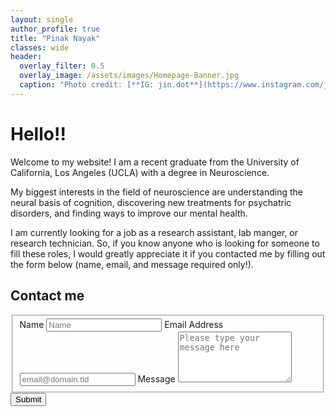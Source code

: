 ```yaml
---
layout: single
author_profile: true
title: "Pinak Nayak"
classes: wide
header:
  overlay_filter: 0.5
  overlay_image: /assets/images/Homepage-Banner.jpg
  caption: "Photo credit: [**IG: jin.dot**](https://www.instagram.com/jin.dot/?hl=en)"
---
```


# Hello!!

Welcome to my website! I am a recent graduate from the University of California, Los Angeles (UCLA) with a degree in Neuroscience. 

My biggest interests in the field of neuroscience are understanding the neural basis of cognition, discovering new treatments for psychatric disorders, and finding ways to improve our mental health. 

I am currently looking for a job as a research assistant, lab manger, or research technician. So, if you know anyone who is looking for someone to fill these roles, I would greatly appreciate it if you contacted me by filling out the form below (name, email, and message required only!). 

## Contact me

<form id="fs-frm" name="simple-contact-form" accept-charset="utf-8" action="https://formspree.io/f/xqkwrplq" method="post">
  <fieldset id="fs-frm-inputs">
    <label for="full-name">Name</label>
    <input type="text" name="name" id="full-name" placeholder="Name" required="">
    <label for="email-address">Email Address</label>
    <input type="email" name="_replyto" id="email-address" placeholder="email@domain.tld" required="">
    <label for="message">Message</label>
    <textarea rows="5" name="message" id="message" placeholder="Please type your message here" required=""></textarea>
    <input type="hidden" name="_subject" id="email-subject" value="Contact Form Submission">
  </fieldset>
  <input type="submit" value="Submit">
</form>